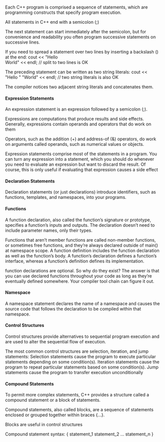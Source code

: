 Each C++ program is comprised a sequence of statements, which are programming constructs that specify program execution.

All statements in C++ end with a semicolon (;)

The next statement can start immediately after the semicolon, but for convenience and readability you often program successive statements on successive lines.

If you need to spread a statement over two lines by inserting a backslash (\) at the end:
cout << "Hello \
World" << endl; // split to two lines is OK

The preceding statement can be written as two string literals:
cout << "Hello "
"World" << endl; // two string literals is also OK

The compiler notices two adjacent string literals and concatenates them.




#### Expression Statements
An expression statement is an expression followed by a semicolon (;).

Expressions are computations that produce results and side effects. Generally,
expressions contain operands and operators that do work on them

Operators, such as the addition (+) and address-of (&) operators, do work
on arguments called operands, such as numerical values or objects.

Expression statements comprise most of the statements in a program.
You can turn any expression into a statement, which you should do
whenever you need to evaluate an expression but want to discard the
result. Of course, this is only useful if evaluating that expression causes
a side effect



#### Declaration Statements
Declaration statements (or just declarations) introduce identifiers, such as
functions, templates, and namespaces, into your programs.



#### Functions
A function declaration, also called the function’s signature or prototype, specifies a function’s inputs and outputs. The declaration doesn’t need to include parameter names, only their types.

Functions that aren’t member functions are called non-member functions,
or sometimes free functions, and they’re always declared outside of main()
at namespace scope. A function definition includes the function declaration
as well as the function’s body. A function’s declaration defines a function’s
interface, whereas a function’s definition defines its implementation.

function declarations are optional. So why do they exist?
The answer is that you can use declared functions throughout your
code as long as they’re eventually defined somewhere. Your compiler tool
chain can figure it out.

#### Namespace
A namespace statement declares the name of a namespace and causes the source code that follows the declaration to be compiled within that namespace.


#### Control Structures
Control structures provide alternatives to sequential program execution and are used to alter the sequential flow of execution.

The most common control structures are selection, iteration, and jump statements:
  Selection statements cause the program to execute particular statements depending on some condition(s).
  Iteration statements cause the program to repeat particular statements based on some condition(s).
  Jump statements cause the program to transfer execution unconditionally



#### Compound Statements
To permit more complex statements, C++ provides a structure called a compound statement or a block of statements.

Compound statements, also called blocks, are a sequence of statements enclosed
or grouped together within braces {...}.

Blocks are useful in control structures

Compound statement syntax:
{
statement_1
statement_2
...
statement_n
}
